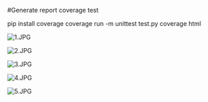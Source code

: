 #Generate report coverage test

pip install coverage
coverage run -m unittest test.py
coverage html

![1.JPG](1.JPG)

![2.JPG](2.JPG)

![3.JPG](3.JPG)

![4.JPG](4.JPG)

![5.JPG](5.JPG)


